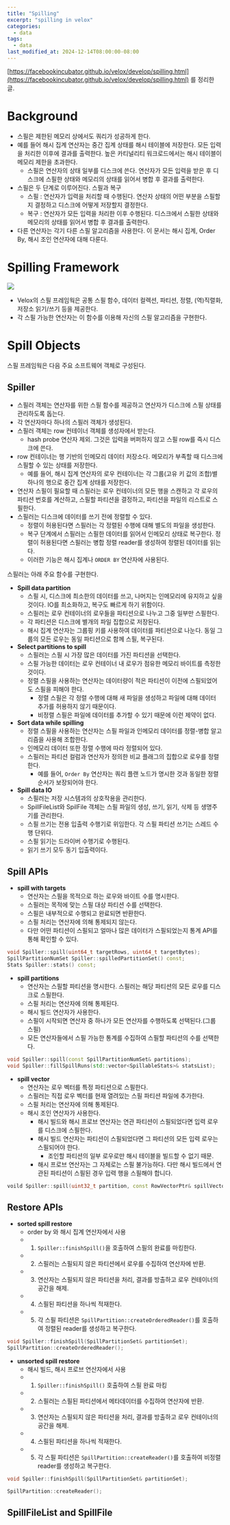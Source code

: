 ```yaml
---
title: "Spilling"
excerpt: "spilling in velox"
categories:
  - data
tags:
  - data
last_modified_at: 2024-12-14T08:00:00-08:00
---
```


[https://facebookincubator.github.io/velox/develop/spilling.html](https://facebookincubator.github.io/velox/develop/spilling.html)
를  정리한 글.

# Background
- 스필은 제한된 메모리 상에서도 쿼리가 성공하게 한다.
- 예를 들어 해시 집계 연산자는 중간 집계 상태를 해시 테이블에 저장한다. 모든 입력을 처리한 이후에 결과를 출력한다. 높은 카티널리티 워크로드에서는 해시 테이블이 메모리 제한을 초과한다.
  - 스필은 연산자의 상태 일부를 디스크에 쓴다. 연산자가 모든 입력을 받은 후 디스크에 스필한 상태와 메모리의 상태를 읽어서 병합 후 결과를 출력한다.
- 스필은 두 단계로 이루어진다. 스필과 복구
  - 스필 : 연산자가 입력을 처리할 때 수행된다. 연산자 상태의 어떤 부분을 스필할지 결정하고 디스크에 어떻게 저장할지 결정한다. 
  - 복구 : 연산자가 모든 입력을 처리한 이후 수행된다. 디스크에서 스필한 상태와 메모리의 상태를 읽어서 병합 후 결과를 출력한다. 
- 다른 연산자는 각기 다른 스필 알고리즘을 사용한다. 이 문서는 해시 집계, Order By, 해시 조인 연산자에 대해 다룬다.

# Spilling Framework
![](https://facebookincubator.github.io/velox/_images/spill-arch.png)

- Velox의 스필 프레임웍은 공통 스필 함수, 데이터 컬렉션, 파티션, 정렬, (역)직렬화, 저장소 읽기/쓰기 등을 제공한다. 
- 각 스필 가능한 연산자는 이 함수를 이용해 자신의 스필 알고리즘을 구현한다.

# Spill Objects
스필 프레임웍은 다음 주요 소프트웨어 객체로 구성된다.

## Spiller
- 스필러 객체는 연산자를 위한 스필 함수를 제공하고 연산자가 디스크에 스필 상태를 관리하도록 돕는다.
- 각 연산자마다 하나의 스필러 객체가 생성된다.
- 스필러 객체는 row 컨테이너 객체를 생성자에서 받는다.
  - hash probe 연산자 제외. 그것은 입력을 버퍼하지 않고 스필 row를 즉시 디스크에 쓴다.
- row 컨테이너는 행 기반의 인메모리 데이터 저장소다. 메모리가 부족할 때 디스크에 스필할 수 있는 상태를 저장한다.
  - 예를 들어, 해시 집계 연산자의 로우 컨테이너는 각 그룹(고유 키 값의 조합)별 하나의 행으로 중간 집계 상태를 저장한다.
- 연산자 스필이 필요할 때 스필러는 로우 컨테이너의 모든 행을 스캔하고 각 로우의 파티션 번호를 계산하고, 스필할 파티션을 결정하고, 파티션을 파일의 리스트로 스필한다.
- 스필러는 디스크에 데이터를 쓰기 전에 정렬할 수 있다. 
  - 정렬이 허용된다면 스필러는 각 정렬된 수행에 대해 별도의 파일을 생성한다.
  - 복구 단계에서 스필러는 스필한 데이터를 읽어서 인메모리 상태로 복구한다. 정렬이 허용된다면 스필러는 병합 정렬 reader를 생성하여 정렬된 데이터를 읽는다. 
  - 이러한 기능은 해시 집계나 `ORDER BY` 연산자에 사용된다.

스필러는 아래 주요 함수를 구현한다. 
- **Spill data partition**
  - 스필 시, 디스크에 최소한의 데이터를 쓰고, 나머지는 인메모리에 유지하고 싶을 것이다. IO를 최소화하고, 복구도 빠르게 하기 위함이다.
  - 스필러는 로우 컨테이너의 로우들을 파티션으로 나누고 그중 일부만 스필한다.
  - 각 파티션은 디스크에 별개의 파일 집합으로 저장된다.
  - 해시 집계 연산자는 그룹핑 키를 사용하여 데이터를 파티션으로 나눈다. 동일 그룹의 모든 로우는 동일 파티션으로 함께 스필, 복구된다.
- **Select partitions to spill**
  - 스필러는 스필 시 가장 많은 데이터를 가진 파티션을 선택한다.
  - 스필 가능한 데이터는 로우 컨테이너 내 로우가 점유한 메모리 바이트를 측정한 것이다.
  - 정렬 스필을 사용하는 연산자는 데이터량이 적은 파티션이 이전에 스필되었어도 스필을 피해야 한다.
    - 정렬 스필은 각 정렬 수행에 대해 새 파일을 생성하고 파일에 대해 데이터 추가를 허용하지 않기 때문이다.
    - 비정렬 스필은 파일에 데이터를 추가할 수 있기 때문에 이런 제약이 없다.
- **Sort data while spilling**
  - 정렬 스필을 사용하는 연산자는 스필 파일과 인메모리 데이터를 정렬-병합 알고리즘을 사용해 조합한다.
  - 인메모리 데이터 또한 정렬 수행에 따라 정렬되어 있다.
  - 스필러는 파티션 컬럼과 연산자가 정의한 비교 플래그의 집합으로 로우를 정렬한다.
    - 예를 들어, `Order By` 연산자는 쿼리 플랜 노드가 명시한 것과 동일한 정렬 순서가 보장되어야 한다. 
- **Spill data IO**
  - 스필러는 저장 시스템과의 상호작용을 관리한다. 
  - SpillFileList와 SpilFile 객체는 스필 파일의 생성, 쓰기, 읽기, 삭제 등 생명주기를 관리한다.
  - 스필 쓰기는 전용 입출력 수행기로 위임한다. 각 스필 파티션 쓰기는 스레드 수행 단위다.
  - 스필 읽기는 드라이버 수행기로 수행된다. 
  - 읽기 쓰기 모두 동기 입출력이다.

## Spill APIs
- **spill with targets**
  - 연산자는 스필을 목적으로 하는 로우와 바이트 수를 명시한다. 
  - 스필러는 목적에 맞는 스필 대상 파티션 수를 선택한다.
  - 스필은 내부적으로 수행되고 완료되면 반환한다.
  - 스필 처리는 연산자에 의해 통제되지 않는다. 
  - 다만 어떤 파티션이 스필되고 얼마나 많은 데이터가 스필되었는지 통계 API를 통해 확인할 수 있다.

```c++
void Spiller::spill(uint64_t targetRows, uint64_t targetBytes);
SpillPartitionNumSet Spiller::spilledPartitionSet() const;
Stats Spiller::stats() const;
```

- **spill partitions**
  - 연산자는 스필할 파티션을 명시한다. 스필러는 해당 파티션의 모든 로우를 디스크로 스필한다.
  - 스필 처리는 연산자에 의해 통제된다. 
  - 해시 빌드 연산자가 사용한다.
  - 스필이 시작되면 연산자 중 하나가 모든 연산자를 수행하도록 선택된다.(그룹 스필)
  - 모든 연산자들에서 스필 가능한 통계를 수집하여 스필할 파티션의 수를 선택한다.

```c++
void Spiller::spill(const SpillPartitionNumSet& partitions);
void Spiller::fillSpillRuns(std::vector<SpillableStats>& statsList);
```

- **spill vector**
  - 연산자는 로우 벡터를 특정 파티션으로 스필한다.
  - 스필러는 직접 로우 벡터를 현재 열려있는 스필 파티션 파일에 추가한다.
  - 스필 처리는 연산자에 의해 통제된다.
  - 해시 조인 연산자가 사용한다.
    - 해시 빌드와 해시 프로브 연산자는 연관 파티션이 스필되었다면 입력 로우를 디스크에 스필한다.
    - 해시 빌드 연산자는 파티션이 스필되었다면 그 파티션의 모든 입력 로우는 스필되어야 한다.
      - 조인할 파티션의 일부 로우로만 해시 테이블을 빌드할 수 없기 때문.
    - 해시 프로브 연산자는 그 자체로는 스필 불가능하다. 다만 해시 빌드에서 연관된 파티션이 스필된 경우 입력 행을 스필해야 합니다.

```c++
voild Spiller::spill(uint32_t partition, const RowVectorPtr& spillVector);
```

## Restore APIs

- **sorted spill restore**
  - order by 와 해시 집계 연산자에서 사용
  - 1. `Spiller::finishSpill()`을 호출하여 스필의 완료를 마킹한다.
  - 2. 스필러는 스필되지 않은 파티션에서 로우를 수집하여 연산자에 반환.
  - 3. 연산자는 스필되지 않은 파티션을 처리, 결과를 방출하고 로우 컨테이너의 공간을 해제.
  - 4. 스필된 파티션을 하나씩 적재한다.
  - 5. 각 스필 파티션은 `SpillPartition::createOrderedReader()`를 호출하여 정렬된 reader를 생성하고 복구한다.

```c++
void Spiller::finishSpill(SpillPartitionSet& partitionSet);
SpillPartition::createOrderedReader();
```

- **unsorted spill restore**
  - 해시 빌드, 해시 프로브 연산자에서 사용
  - 1. `Spiller::finishSpill()` 호출하여 스필 완료 마킹
  - 2. 스필러는 스필된 파티션에서 메타데이터를 수집하여 연산자에 반환.
  - 3. 연산자는 스필되지 않은 파티션을 처리, 결과를 방출하고 로우 컨테이너의 공간을 해제.
  - 4. 스필된 파티션을 하나씩 적재한다.
  - 5. 각 스필 파티션은 `SpillPartition::createReader()`를 호출하여 비정렬 reader를 생성하고 복구한다.

```c++
void Spiller::finishSpill(SpillPartitionSet& partitionSet);

SpillPartition::createReader();
```

## SpillFileList and SpillFile
